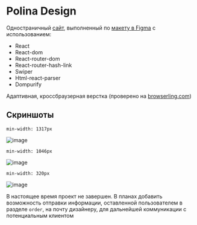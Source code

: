 # Polina Design

Одностраничный [сайт](https://foxy-desu.github.io/polina-design/), выполненный по [макету в Figma](https://www.figma.com/file/JH09ZNOStHlEJs9RI9iGx9/%D0%BC%D0%BE%D0%B9-%D1%81%D0%B0%D0%B9%D1%82?type=design&mode=design&t=Y0i269JiyKKzRKyW-0) с использованием:

  - React
  - React-dom
  - React-router-dom
  - React-router-hash-link
  - Swiper
  - Html-react-parser
  - Dompurify
 
Адаптивная, кроссбраузерная верстка (проверено на [browserling.com](https://www.browserling.com/))

## Скриншоты


`min-width: 1317px`

![image](https://github.com/Foxy-desu/polina-design/assets/87661341/b9edf7b5-ca8b-4d2d-9a2b-dc4bdb5e4a2d)


`min-width: 1046px`

![image](https://github.com/Foxy-desu/polina-design/assets/87661341/fcfaf026-5e84-417c-b981-f9f132ef7a4b)


`min-width: 320px`

![image](https://github.com/Foxy-desu/polina-design/assets/87661341/6afd46bf-ff47-4eff-bada-ab2c50c6b260)


В настоящее время проект не завершен. В планах добавить возможность отправки информации, оставленной пользователем в разделе `order`, на почту дизайнеру, для дальнейшей коммуникации с потенциальным клиентом
